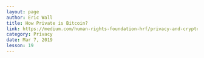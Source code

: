 ```yaml
---
layout: page
author: Eric Wall
title: How Private is Bitcoin?
link: https://medium.com/human-rights-foundation-hrf/privacy-and-cryptocurrency-part-i-how-private-is-bitcoin-e3a4071f8fff
category: Privacy
date: Mar 7, 2019
lesson: 19
---
```

